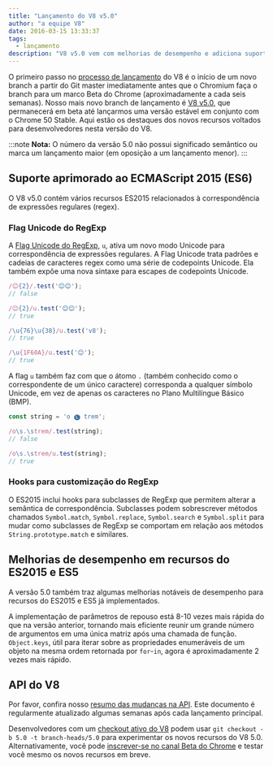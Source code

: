 ```yaml
---
title: "Lançamento do V8 v5.0"
author: "a equipe V8"
date: 2016-03-15 13:33:37
tags:
  - lançamento
description: "V8 v5.0 vem com melhorias de desempenho e adiciona suporte a vários novos recursos de linguagem ES2015."
---
```

O primeiro passo no [processo de lançamento](/docs/release-process) do V8 é o início de um novo branch a partir do Git master imediatamente antes que o Chromium faça o branch para um marco Beta do Chrome (aproximadamente a cada seis semanas). Nosso mais novo branch de lançamento é [V8 v5.0](https://chromium.googlesource.com/v8/v8.git/+log/branch-heads/5.0), que permanecerá em beta até lançarmos uma versão estável em conjunto com o Chrome 50 Stable. Aqui estão os destaques dos novos recursos voltados para desenvolvedores nesta versão do V8.

<!--truncate-->
:::note
**Nota:** O número da versão 5.0 não possui significado semântico ou marca um lançamento maior (em oposição a um lançamento menor).
:::

## Suporte aprimorado ao ECMAScript 2015 (ES6)

O V8 v5.0 contém vários recursos ES2015 relacionados à correspondência de expressões regulares (regex).

### Flag Unicode do RegExp

A [Flag Unicode do RegExp](https://developer.mozilla.org/en-US/docs/Web/JavaScript/Reference/Global_Objects/RegExp#Parameters), `u`, ativa um novo modo Unicode para correspondência de expressões regulares. A Flag Unicode trata padrões e cadeias de caracteres regex como uma série de codepoints Unicode. Ela também expõe uma nova sintaxe para escapes de codepoints Unicode.

```js
/😊{2}/.test('😊😊');
// false

/😊{2}/u.test('😊😊');
// true

/\u{76}\u{38}/u.test('v8');
// true

/\u{1F60A}/u.test('😊');
// true
```

A flag `u` também faz com que o átomo `.` (também conhecido como o correspondente de um único caractere) corresponda a qualquer símbolo Unicode, em vez de apenas os caracteres no Plano Multilíngue Básico (BMP).

```js
const string = 'o 🅛 trem';

/o\s.\strem/.test(string);
// false

/o\s.\strem/u.test(string);
// true
```

### Hooks para customização do RegExp

O ES2015 inclui hooks para subclasses de RegExp que permitem alterar a semântica de correspondência. Subclasses podem sobrescrever métodos chamados `Symbol.match`, `Symbol.replace`, `Symbol.search` e `Symbol.split` para mudar como subclasses de RegExp se comportam em relação aos métodos `String.prototype.match` e similares.

## Melhorias de desempenho em recursos do ES2015 e ES5

A versão 5.0 também traz algumas melhorias notáveis de desempenho para recursos do ES2015 e ES5 já implementados.

A implementação de parâmetros de repouso está 8-10 vezes mais rápida do que na versão anterior, tornando mais eficiente reunir um grande número de argumentos em uma única matriz após uma chamada de função. `Object.keys`, útil para iterar sobre as propriedades enumeráveis de um objeto na mesma ordem retornada por `for`-`in`, agora é aproximadamente 2 vezes mais rápido.

## API do V8

Por favor, confira nosso [resumo das mudanças na API](https://docs.google.com/document/d/1g8JFi8T_oAE_7uAri7Njtig7fKaPDfotU6huOa1alds/edit). Este documento é regularmente atualizado algumas semanas após cada lançamento principal.

Desenvolvedores com um [checkout ativo do V8](https://v8.dev/docs/source-code#using-git) podem usar `git checkout -b 5.0 -t branch-heads/5.0` para experimentar os novos recursos do V8 5.0. Alternativamente, você pode [inscrever-se no canal Beta do Chrome](https://www.google.com/chrome/browser/beta.html) e testar você mesmo os novos recursos em breve.
